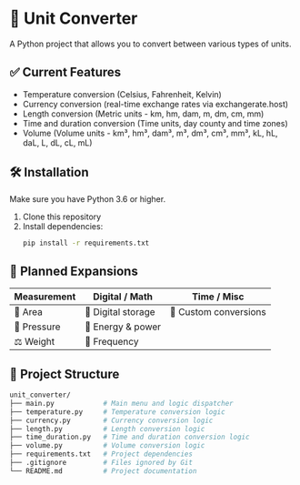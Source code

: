 # 🔄 Unit Converter

A Python project that allows you to convert between various types of units.  

## ✅ Current Features

- Temperature conversion (Celsius, Fahrenheit, Kelvin)
- Currency conversion (real-time exchange rates via exchangerate.host)
- Length conversion (Metric units - km, hm, dam, m, dm, cm, mm)
- Time and duration conversion (Time units, day county and time zones)
- Volume (Volume units - km³, hm³, dam³, m³, dm³, cm³, mm³, kL, hL, daL, L, dL, cL, mL)

## 🛠️ Installation

Make sure you have Python 3.6 or higher.

1. Clone this repository  
2. Install dependencies:
    ```bash
    pip install -r requirements.txt
    ```

## 🚀 Planned Expansions

| Measurement   | Digital / Math        | Time / Misc           |
|---------------|-----------------------|-----------------------|
| 📐 Area       | 📶 Digital storage    | 🧳 Custom conversions |
| 🧊 Pressure   | 🔋 Energy & power     |
| ⚖️ Weight     | 🧬 Frequency          |


## 📁 Project Structure

```bash
unit_converter/
├── main.py            # Main menu and logic dispatcher
├── temperature.py     # Temperature conversion logic
├── currency.py        # Currency conversion logic
├── length.py          # Length conversion logic
├── time_duration.py   # Time and duration conversion logic
├── volume.py          # Volume conversion logic
├── requirements.txt   # Project dependencies
├── .gitignore         # Files ignored by Git
└── README.md          # Project documentation

